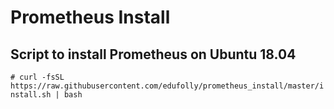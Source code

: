 # Prometheus Install

## Script to install Prometheus on Ubuntu 18.04

`# curl -fsSL https://raw.githubusercontent.com/edufolly/prometheus_install/master/install.sh | bash`